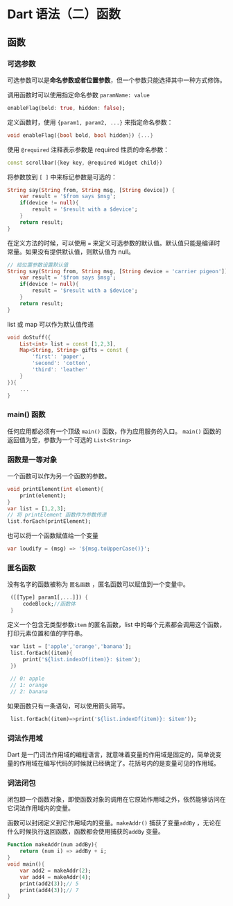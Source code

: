 # Dart 语法（二）函数

## 函数

### 可选参数

可选参数可以是**命名参数或者位置参数**，但一个参数只能选择其中一种方式修饰。

调用函数时可以使用指定命名参数 `paramName: value` 

```dart
enableFlag(bold: true, hidden: false);
```

定义函数时，使用 `{param1, param2, ...}` 来指定命名参数：

```dart
void enableFlag({bool bold, bool hidden}) {...}
```

使用 `@required` 注释表示参数是 required 性质的命名参数：

```dart
const scrollbar({key key, @required Widget child})
```

将参数放到 `[ ]` 中来标记参数是可选的：

```dart
String say(String from, String msg, [String device]) {
	var result = '$from says $msg';
	if(device != null){
		result = '$result with a $device';
	}
	return result;
}
```

在定义方法的时候，可以使用 `=` 来定义可选参数的默认值。默认值只能是编译时常量。如果没有提供默认值，则默认值为 null。

```dart
// 给位置参数设置默认值
String say(String from, String msg, [String device = 'carrier pigeon']) {
	var result = '$from says $msg';
	if(device != null){
		result = '$result with a $device';
	}
	return result;
}
```

list 或 map 可以作为默认值传递

```dart
void doStuff({
	List<int> list = const [1,2,3],
	Map<String, String> gifts = const {
		'first': 'paper',
		'second': 'cotton',
		'third': 'leather'
	}
}){
	...
}
```

### main() 函数

任何应用都必须有一个顶级 `main()` 函数，作为应用服务的入口。 `main()` 函数的返回值为空，参数为一个可选的 `List<String>` 

### 函数是一等对象

一个函数可以作为另一个函数的参数。

```dart
void printElement(int element){
	print(element);
}
var list = [1,2,3];
// 将 printElement 函数作为参数传递
list.forEach(printElement);
```

也可以将一个函数赋值给一个变量

```dart
var loudify = (msg) => '${msg.toUpperCase()}';
```

### 匿名函数

没有名字的函数被称为 `匿名函数` ，匿名函数可以赋值到一个变量中。

```dart
 ([[Type] param1[,...]]) {
     codeBlock;//函数体
 }
```

定义一个包含无类型参数`item` 的匿名函数，list 中的每个元素都会调用这个函数，打印元素位置和值的字符串。

```dart
 var list = ['apple','orange','banana'];
 list.forEach((item){
     print('${list.indexOf(item)}: $item');
 })
 
 // 0: apple
 // 1: orange
 // 2: banana
```

如果函数只有一条语句，可以使用箭头简写。

```dart
 list.forEach((item)=>print('${list.indexOf(item)}: $item'));
```

### **词法作用域**

Dart 是一门词法作用域的编程语言，就意味着变量的作用域是固定的，简单说变量的作用域在编写代码的时候就已经确定了。花括号内的是变量可见的作用域。

### 词法闭包

闭包即一个函数对象，即使函数对象的调用在它原始作用域之外，依然能够访问在它词法作用域内的变量。

函数可以封闭定义到它作用域内的变量。`makeAddr()` 捕获了变量`addBy` ，无论在什么时候执行返回函数，函数都会使用捕获的`addBy` 变量。

```dart
Function makeAddr(num addBy){
    return (num i) => addBy + i;
}
void main(){
	var add2 = makeAddr(2);
    var add4 = makeAddr(4);
    print(add2(3));// 5
    print(add4(3));// 7
}
```
